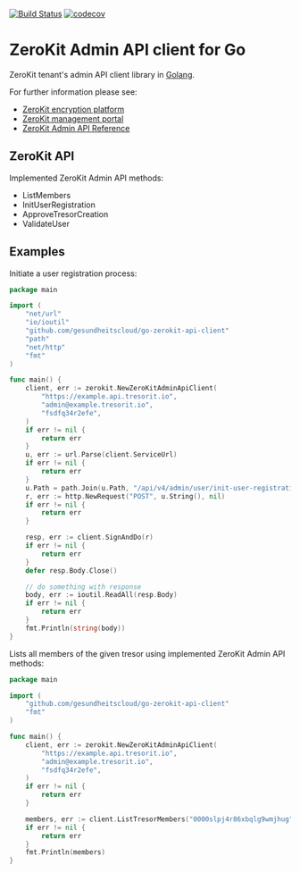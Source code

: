 [![Build Status](https://travis-ci.com/gesundheitscloud/go-zerokit-api-client.svg?token=phqzPcrEVgWxvsyLbP6L&branch=master)](https://travis-ci.com/gesundheitscloud/go-zerokit-api-client)
[![codecov](https://codecov.io/gh/gesundheitscloud/go-zerokit-api-client/branch/master/graph/badge.svg)](https://codecov.io/gh/gesundheitscloud/go-zerokit-api-client)

# ZeroKit Admin API client for Go

ZeroKit tenant's admin API client library in [Golang](https://golang.org/).

For further information please see:

- [ZeroKit encryption platform](https://tresorit.com/zerokit)
- [ZeroKit management portal](https://manage.tresorit.io)
- [ZeroKit Admin API Reference](https://tresorit.com/zerokit/docs/admin_api/API_reference.html)

## ZeroKit API

Implemented ZeroKit Admin API methods:

 - ListMembers
 - InitUserRegistration
 - ApproveTresorCreation
 - ValidateUser

## Examples

Initiate a user registration process:
 
```go
package main

import (
    "net/url"
    "io/ioutil"
    "github.com/gesundheitscloud/go-zerokit-api-client"
    "path"
    "net/http"
    "fmt"
)

func main() {
    client, err := zerokit.NewZeroKitAdminApiClient(
        "https://example.api.tresorit.io",
        "admin@example.tresorit.io",
        "fsdfq34r2efe",
    )
    if err != nil {
        return err
    }
    u, err := url.Parse(client.ServiceUrl)
    if err != nil {
        return err
    }
    u.Path = path.Join(u.Path, "/api/v4/admin/user/init-user-registration")
    r, err := http.NewRequest("POST", u.String(), nil)
    if err != nil {
        return err
    }

    resp, err := client.SignAndDo(r)
    if err != nil {
        return err
    }
    defer resp.Body.Close()

    // do something with response
    body, err := ioutil.ReadAll(resp.Body)
    if err != nil {
        return err
    }
    fmt.Println(string(body))
}
```

Lists all members of the given tresor using implemented ZeroKit Admin API
methods:

```go
package main

import (
    "github.com/gesundheitscloud/go-zerokit-api-client"
    "fmt"
)

func main() {
    client, err := zerokit.NewZeroKitAdminApiClient(
        "https://example.api.tresorit.io",
        "admin@example.tresorit.io",
        "fsdfq34r2efe",
    )
    if err != nil {
        return err
    }

    members, err := client.ListTresorMembers("0000slpj4r86xbqlg9wmjhug")
    if err != nil {
        return err
    }
    fmt.Println(members)
}
```

